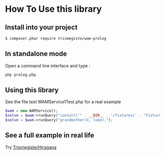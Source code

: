 # How To Use this library

## Install into your project

```bash
$ composer.phar require trismegiste/wam-prolog
```

## In standalone mode
Open a command line interface and type :
``` bash
php prolog.php
```

## Using this library
See the file test WAMService1Test.php for a real example
```php
$wam = new WAMService();
$solve = $wam->runQuery("consult('" . __DIR__ . '/fixtures/' . "fixtures1.pro').");
$solve = $wam->runQuery("grandmother(X, luke).");
```

## See a full example in real life

Try [Trismegiste/Hiragana][1]

[1]: https://github.com/Trismegiste/Hiragana
